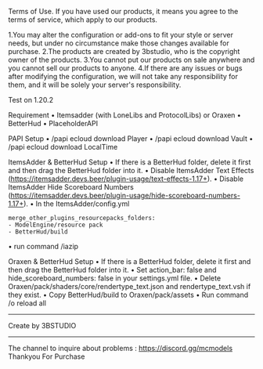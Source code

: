 Terms of Use.
If you have used our products, it means you agree to the terms of service, which apply to our products.

1.You may alter the configuration or add-ons to fit your style or server needs, but under no circumstance make those changes available for purchase.
2.The products are created by 3bstudio, who is the copyright owner of the products.
3.You cannot put our products on sale anywhere and you cannot sell our products to anyone.
4.If there are any issues or bugs after modifying the configuration, we will not take any responsibility for them, and it will be solely your server's responsibility.

Test on 1.20.2

Requirement
  • Itemsadder (with LoneLibs and ProtocolLibs) or Oraxen
  • BetterHud
  • PlaceholderAPI


PAPI Setup
  • /papi ecloud download Player
  • /papi ecloud download Vault
  • /papi ecloud download LocalTime

ItemsAdder & BetterHud Setup
  • If there is a BetterHud folder, delete it first and then drag the BetterHud folder into it.
  • Disable ItemsAdder Text Effects (https://itemsadder.devs.beer/plugin-usage/text-effects-1.17+).
  • Disable ItemsAdder Hide Scoreboard Numbers (https://itemsadder.devs.beer/plugin-usage/hide-scoreboard-numbers-1.17+).
  • In the ItemsAdder/config.yml

    merge_other_plugins_resourcepacks_folders:
    - ModelEngine/resource pack
    - BetterHud/build
    
  • run command /iazip

Oraxen & BetterHud Setup
  • If there is a BetterHud folder, delete it first and then drag the BetterHud folder into it.
  • Set action_bar: false and hide_scoreboard_numbers: false in your settings.yml file.
  • Delete Oraxen/pack/shaders/core/rendertype_text.json and rendertype_text.vsh if they exist.
  • Copy BetterHud/build to Oraxen/pack/assets
  • Run command /o reload all



--------------------------

Create by 3BSTUDIO

--------------------------

The channel to inquire about problems : https://discord.gg/mcmodels
Thankyou For Purchase
